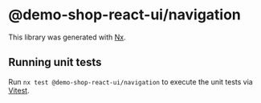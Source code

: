 # @demo-shop-react-ui/navigation

This library was generated with [Nx](https://nx.dev).

## Running unit tests

Run `nx test @demo-shop-react-ui/navigation` to execute the unit tests via [Vitest](https://vitest.dev/).
